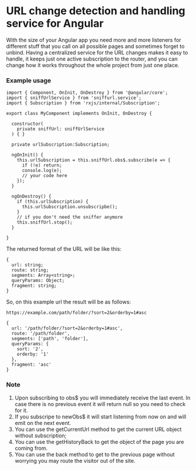 # URL change detection and handling service for Angular

With the size of your Angular app you need more and more listeners for different stuff that you call on all possible pages
and sometimes forget to unbind. Having a centralized service for the URL changes makes it easy to handle, it keeps just one
active subscription to the router, and you can change how it works throughout the whole project from just one place.

### Example usage

```
import { Component, OnInit, OnDestroy } from '@angular/core';
import { sniffUrlService } from 'sniffurl.service';
import { Subscription } from 'rxjs/internal/Subscription';

export class MyComponent implements OnInit, OnDestroy {
  
  constructor(
    private sniffUrl: sniffUrlService
  ) { }

  private urlSubscription:Subscription;

  ngOnInit() {
    this.urlSubscription = this.sniffUrl.obs$.subscribe(e => {
      if (!e) return;
      console.log(e);
      // your code here
    });
  }

  ngOnDestroy() {
    if (this.urlSubscription) {
      this.urlSubscription.unsubscripbe();
    }
    // if you don't need the sniffer anymore
    this.sniffUrl.stop();
  }

}
```

The returned format of the URL will be like this:
```
{
  url: string;
  route: string;
  segments: Array<string>;
  queryParams: Object;
  fragment: string;
}
```

So, on this example url the result will be as follows:
```
https://example.com/path/folder/?sort=2&orderby=1#asc
```
```
{
  url: '/path/folder/?sort=2&orderby=1#asc',
  route: '/path/folder',
  segments: ['path', 'folder'],
  queryParams: {
    sort: '2',
    orderby: '1'
  },
  fragment: 'asc'
}
```
### Note
1. Upon subscribing to obs$ you will immediately receive the last event. In case there is no previous event it will return null so you need to check for it.
2. If you subscripe to newObs$ it will start listening from now on and will emit on the next event.
3. You can use the getCurrentUrl method to get the current URL object without subscription;
4. You can use the getHistoryBack to get the object of the page you are coming from.
5. You can use the back method to get to the previous page without worrying you may route the visitor out of the site.
